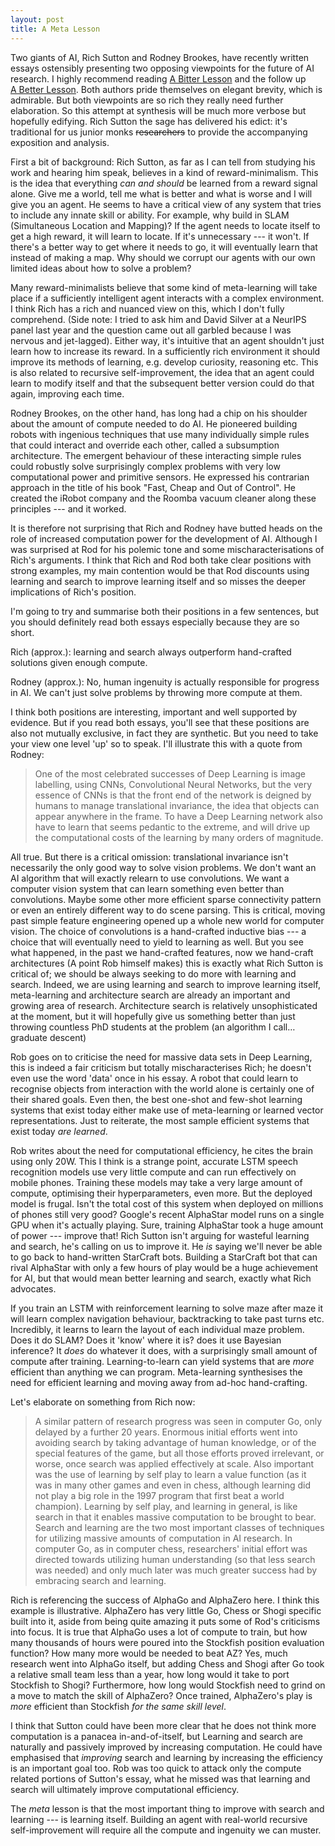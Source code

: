```yaml
---
layout: post
title: A Meta Lesson
---
```


Two giants of AI, Rich Sutton and Rodney Brookes, have recently
written essays ostensibly presenting two opposing viewpoints for the
future of AI research. I highly recommend reading
[A&nbsp;Bitter&nbsp;Lesson](http://www.incompleteideas.net/IncIdeas/BitterLesson.html)
and the follow up
[A&nbsp;Better&nbsp;Lesson](https://rodneybrooks.com/a-better-lesson/). Both
authors pride themselves on elegant brevity, which is admirable. But
both viewpoints are so rich they really need further elaboration. So this
attempt at synthesis will be much more verbose but hopefully
edifying. Rich Sutton the sage has delivered his edict: it's
traditional for us junior monks ~~researchers~~ to provide the
accompanying exposition and analysis.

First a bit of background: Rich Sutton, as far as I can tell from
studying his work and hearing him speak, believes in a kind of
reward-minimalism. This is the idea that everything _can and should_ be
learned from a reward signal alone. Give me a world, tell me what is
better and what is worse and I will give you an agent. He seems to
have a critical view of any system that tries to include any innate
skill or ability. For example, why build in SLAM (Simultaneous
Location and Mapping)? If the agent needs to locate itself to get a
high reward, it will learn to locate. If it's unnecessary --- it
won't. If there's a better way to get where it needs to go, it will
eventually learn that instead of making a map. Why should we corrupt
our agents with our own limited ideas about how to solve a problem?

Many reward-minimalists believe that some kind of meta-learning will
take place if a sufficiently intelligent agent interacts with a
complex environment. I think Rich has a rich and nuanced view on this,
which I don't fully comprehend. (Side note: I tried to ask him and David Silver at a
NeurIPS panel last year and the question came out all garbled because
I was nervous and jet-lagged). Either way, it's intuitive that an agent
shouldn't just learn how to increase its reward. In a sufficiently
rich environment it should improve its methods of learning,
e.g. develop curiosity, reasoning etc. This is also related to
recursive self-improvement, the idea that an agent could learn to
modify itself and that the subsequent better version could do that
again, improving each time.

Rodney Brookes, on the other hand, has long had a chip on his shoulder
about the amount of compute needed to do AI. He pioneered building
robots with ingenious techniques that use many individually simple
rules that could interact and override each other, called a
subsumption architecture. The emergent behaviour of these interacting
simple rules could robustly solve surprisingly complex problems with
very low computational power and primitive sensors. He expressed his
contrarian approach in the title of his book "Fast, Cheap and Out of
Control".  He created the iRobot company and the Roomba vacuum
cleaner along these principles --- and it worked.

It is therefore not surprising that Rich and Rodney have butted heads
on the role of increased computation power for the development of AI.
Although I was surprised at Rod for his polemic tone and some
mischaracterisations of Rich's arguments. I think that Rich and Rod
both take clear positions with strong examples, my main contention
would be that Rod discounts using learning and search to improve
learning itself and so misses the deeper implications of Rich's
position.

I'm going to try and summarise both their positions in a few
sentences, but you should definitely read both essays especially
because they are so short.

Rich (approx.): learning and search always outperform hand-crafted solutions
given enough compute.

Rodney (approx.): No, human ingenuity is actually responsible for
progress in AI. We can't just solve problems by throwing more
compute at them.

I think both positions are interesting, important and well supported
by evidence. But if you read both essays, you'll see that these
positions are also not mutually exclusive, in fact they are synthetic.
But you need to take your view one level 'up' so to speak. I'll
illustrate this with a quote from Rodney:


> One of the most celebrated successes of Deep Learning is image
  labelling, using CNNs, Convolutional Neural Networks, but the very
  essence of CNNs is that the front end of the network is deigned by
  humans to manage translational invariance, the idea that objects can
  appear anywhere in the frame. To have a Deep Learning network also
  have to learn that seems pedantic to the extreme, and will drive up
  the computational costs of the learning by many orders of magnitude.


All true. But there is a critical omission: translational invariance
isn't necessarily the only good way to solve vision problems. We don't
want an AI algorithm that will exactly relearn to use convolutions. We
want a computer vision system that can learn something even better
than convolutions. Maybe some other more efficient sparse connectivity
pattern or even an entirely different way to do scene parsing. This is
critical, moving past simple feature engineering opened up a whole new
world for computer vision. The choice of convolutions is a
hand-crafted inductive bias --- a choice that will eventually need to
yield to learning as well.  But you see what happened, in the past we
hand-crafted features, now we hand-craft architectures (A point Rob
himself makes) this is exactly what Rich Sutton is critical of; we
should be always seeking to do more with learning and search.  Indeed,
we are using learning and search to improve learning itself,
meta-learning and architecture search are already an important and
growing area of research. Architecture search is relatively
unsophisticated at the moment, but it will hopefully give us something
better than just throwing countless PhD students at the problem (an
algorithm I call&hellip; graduate descent)

Rob goes on to criticise the need for massive data sets in Deep
Learning, this is indeed a fair criticism but totally mischaracterises
Rich; he doesn't even use the word 'data' once in his essay. A robot
that could learn to recognise objects from interaction with the world
alone is certainly one of their shared goals. Even then, the best
one-shot and few-shot learning systems that exist today either make
use of meta-learning or learned vector representations. Just to
reiterate, the most sample efficient systems that exist today _are
learned_.

Rob writes about the need for computational efficiency, he cites the
brain using only 20W.  This I think is a strange point, accurate LSTM
speech recognition models use very little compute and can run
effectively on mobile phones. Training these models may take a very
large amount of compute, optimising their hyperparameters, even more.
But the deployed model is frugal. Isn't the total cost of this system
when deployed on millions of phones still very good?  Google's recent
AlphaStar model runs on a single GPU when it's actually playing. Sure,
training AlphaStar took a huge amount of power --- improve that! Rich
Sutton isn't arguing for wasteful learning and search, he's calling on
us to improve it. He _is_ saying we'll never be able to go back to
hand-written StarCraft bots. Building a StarCraft bot that can rival
AlphaStar with only a few hours of play would be a huge achievement
for AI, but that would mean better learning and search, exactly what
Rich advocates.

If you train an LSTM with reinforcement learning to solve maze after
maze it will learn complex navigation behaviour, backtracking to take
past turns etc. Incredibly, it learns to learn the layout of each
individual maze problem. Does it do SLAM? Does it 'know' where it is?
does it use Bayesian inference? It _does_ do whatever it does, with a
surprisingly small amount of compute after training. Learning-to-learn
can yield systems that are _more_ efficient than anything we can
program. Meta-learning synthesises the need for efficient learning and
moving away from ad-hoc hand-crafting.

Let's elaborate on something from Rich now:


> A similar pattern of research progress was seen in computer Go, only
  delayed by a further 20 years. Enormous initial efforts went into
  avoiding search by taking advantage of human knowledge, or of the
  special features of the game, but all those efforts proved
  irrelevant, or worse, once search was applied effectively at
  scale. Also important was the use of learning by self play to learn
  a value function (as it was in many other games and even in chess,
  although learning did not play a big role in the 1997 program that
  first beat a world champion). Learning by self play, and learning in
  general, is like search in that it enables massive computation to be
  brought to bear. Search and learning are the two most important
  classes of techniques for utilizing massive amounts of computation
  in AI research. In computer Go, as in computer chess, researchers'
  initial effort was directed towards utilizing human understanding
  (so that less search was needed) and only much later was much
  greater success had by embracing search and learning.


Rich is referencing the success of AlphaGo and AlphaZero here. I think
this example is illustrative. AlphaZero has very little Go, Chess or
Shogi specific built into it, aside from being quite amazing it puts
some of Rod's criticisms into focus. It is true that AlphaGo uses a
lot of compute to train, but how many thousands of hours were poured
into the Stockfish position evaluation function? How many more would
be needed to beat AZ? Yes, much research went into AlphaGo itself, but
adding Chess and Shogi after Go took a relative small team less than a
year, how long would it take to port Stockfish to Shogi? Furthermore,
how long would Stockfish need to grind on a move to match the skill of
AlphaZero?  Once trained, AlphaZero's play is _more_ efficient than
Stockfish _for the same skill level_.

I think that Sutton could have been more clear that he does not think
more computation is a panacea in-and-of-itself, but Learning and
search are naturally and passively improved by increasing
computation. He could have emphasised that _improving_ search and
learning by increasing the efficiency is an important goal too. Rob
was too quick to attack only the compute related portions of Sutton's
essay, what he missed was that learning and search will ultimately
improve computational efficiency.

The _meta_ lesson is that the most important thing to improve with
search and learning --- is learning itself. Building an agent with
real-world recursive self-improvement will require all the compute and
ingenuity we can muster.
